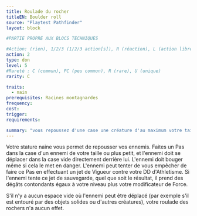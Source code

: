 ```yaml
---
title: Roulade du rocher
titleEN: Boulder roll
source: "Playtest Pathfinder"
layout: block

#PARTIE PROPRE AUX BLOCS TECHNIQUES

#Action: (rien), 1/2/3 (1/2/3 action[s]), R (réaction), L (action libre)
action: 2
type: don
level: 5
#Rareté : C (commun), PC (peu commun), R (rare), U (unique)
rarity: C

traits:
  - nain
prerequisites: Racines montagnardes
frequency:
cost:
trigger:
requirements:

summary: "vous repoussez d'une case une créature d'au maximum votre taille"
---
```


Votre stature naine vous permet de repousser vos ennemis. Faites un Pas dans la case d'un ennemi de votre taille ou plus petit, et l'ennemi doit se déplacer dans la case vide directement derrière lui. L'ennemi doit bouger même si cela le met en danger. L'ennemi peut tenter de vous empêcher de faire ce Pas en effectuant un jet de Vigueur contre votre DD d'Athletisme. Si l'ennemi tente ce jet de sauvegarde, quel que soit le résultat, il prend des dégâts contondants égaux à votre niveau plus votre modificateur de Force.

S'il n'y a aucun espace vide où l'ennemi peut être déplacé (par exemple s'il est entouré par des objets solides ou d'autres créatures), votre roulade des rochers n'a aucun effet.